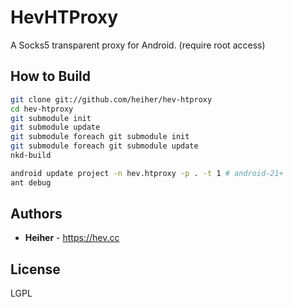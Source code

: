 # HevHTProxy

A Socks5 transparent proxy for Android. (require root access)

## How to Build

```bash
git clone git://github.com/heiher/hev-htproxy
cd hev-htproxy
git submodule init
git submodule update
git submodule foreach git submodule init
git submodule foreach git submodule update
nkd-build

android update project -n hev.htproxy -p . -t 1 # android-21+
ant debug
```

## Authors
* **Heiher** - https://hev.cc

## License
LGPL

